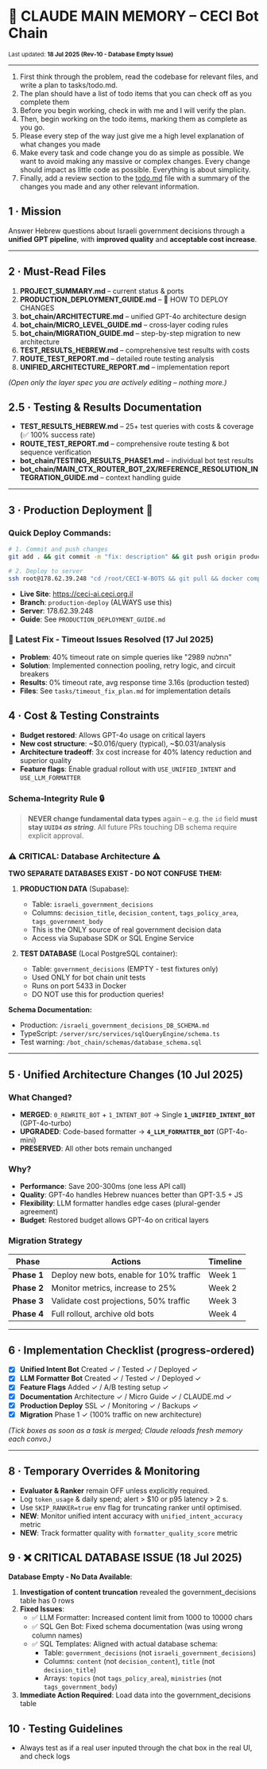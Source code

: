 # 🧠 CLAUDE MAIN MEMORY – CECI Bot Chain

<small>Last updated: **18 Jul 2025 (Rev‑10 - Database Empty Issue)**</small>

---

1. First think through the problem, read the codebase for relevant files, and write a plan to tasks/todo.md.
2. The plan should have a list of todo items that you can check off as you complete them
3. Before you begin working, check in with me and I will verify the plan.
4. Then, begin working on the todo items, marking them as complete as you go.
5. Please every step of the way just give me a high level explanation of what changes you made
6. Make every task and code change you do as simple as possible. We want to avoid making any massive or complex changes. Every change should impact as little code as possible. Everything is about simplicity.
7. Finally, add a review section to the [todo.md](http://todo.md/) file with a summary of the changes you made and any other relevant information.

## 1 · Mission

Answer Hebrew questions about Israeli government decisions through a **unified GPT pipeline**, with **improved quality** and **acceptable cost increase**.

---

## 2 · Must‑Read Files

1. **PROJECT\_SUMMARY.md** – current status & ports
2. **PRODUCTION\_DEPLOYMENT\_GUIDE.md** – 🚀 HOW TO DEPLOY CHANGES
3. **bot_chain/ARCHITECTURE.md** – unified GPT-4o architecture design
4. **bot_chain/MICRO\_LEVEL\_GUIDE.md** – cross‑layer coding rules
5. **bot_chain/MIGRATION\_GUIDE.md** – step-by-step migration to new architecture
6. **TEST\_RESULTS\_HEBREW.md** – comprehensive test results with costs
7. **ROUTE\_TEST\_REPORT.md** – detailed route testing analysis
8. **UNIFIED\_ARCHITECTURE\_REPORT.md** – implementation report

*(Open only the layer spec you are actively editing – nothing more.)*

## 2.5 · Testing & Results Documentation

- **TEST\_RESULTS\_HEBREW.md** – 25+ test queries with costs & coverage (✅ 100% success rate)
- **ROUTE\_TEST\_REPORT.md** – comprehensive route testing & bot sequence verification
- **bot_chain/TESTING\_RESULTS\_PHASE1.md** – individual bot test results
- **bot_chain/MAIN\_CTX\_ROUTER\_BOT\_2X/REFERENCE\_RESOLUTION\_INTEGRATION\_GUIDE.md** – context handling guide

---

## 3 · Production Deployment 🚀

### Quick Deploy Commands:
```bash
# 1. Commit and push changes
git add . && git commit -m "fix: description" && git push origin production-deploy

# 2. Deploy to server
ssh root@178.62.39.248 "cd /root/CECI-W-BOTS && git pull && docker compose -f docker-compose.yml -f docker-compose.prod.yml --env-file .env.prod build [service] && ./run-compose.sh up -d [service]"
```

* **Live Site**: https://ceci-ai.ceci.org.il
* **Branch**: `production-deploy` (ALWAYS use this)
* **Server**: 178.62.39.248
* **Guide**: See `PRODUCTION_DEPLOYMENT_GUIDE.md`

### 🎯 Latest Fix - Timeout Issues Resolved (17 Jul 2025)
* **Problem**: 40% timeout rate on simple queries like "החלטה 2989"
* **Solution**: Implemented connection pooling, retry logic, and circuit breakers
* **Results**: 0% timeout rate, avg response time 3.16s (production tested)
* **Files**: See `tasks/timeout_fix_plan.md` for implementation details

## 4 · Cost & Testing Constraints

* **Budget restored**: Allows GPT-4o usage on critical layers
* **New cost structure**: ~\$0.016/query (typical), ~\$0.031/analysis 
* **Architecture tradeoff**: 3x cost increase for 40% latency reduction and superior quality
* **Feature flags**: Enable gradual rollout with `USE_UNIFIED_INTENT` and `USE_LLM_FORMATTER`

### Schema‑Integrity Rule  🔒

> **NEVER change fundamental data types** again – e.g. the `id` field **must stay `UUID4` *as string***. All future PRs touching DB schema require explicit approval.

### ⚠️ CRITICAL: Database Architecture ⚠️

**TWO SEPARATE DATABASES EXIST - DO NOT CONFUSE THEM:**

1. **PRODUCTION DATA** (Supabase):
   - Table: `israeli_government_decisions`
   - Columns: `decision_title`, `decision_content`, `tags_policy_area`, `tags_government_body`
   - This is the ONLY source of real government decision data
   - Access via Supabase SDK or SQL Engine Service

2. **TEST DATABASE** (Local PostgreSQL container):
   - Table: `government_decisions` (EMPTY - test fixtures only)
   - Used ONLY for bot chain unit tests
   - Runs on port 5433 in Docker
   - DO NOT use this for production queries!

**Schema Documentation:**
- Production: `/israeli_government_decisions_DB_SCHEMA.md`
- TypeScript: `/server/src/services/sqlQueryEngine/schema.ts`
- Test warning: `/bot_chain/schemas/database_schema.sql`

---

## 5 · Unified Architecture Changes (10 Jul 2025)

### What Changed?
- **MERGED**: `0_REWRITE_BOT` + `1_INTENT_BOT` → Single **`1_UNIFIED_INTENT_BOT`** (GPT-4o-turbo)
- **UPGRADED**: Code-based formatter → **`4_LLM_FORMATTER_BOT`** (GPT-4o-mini)
- **PRESERVED**: All other bots remain unchanged

### Why?
- **Performance**: Save 200-300ms (one less API call)
- **Quality**: GPT-4o handles Hebrew nuances better than GPT-3.5 + JS
- **Flexibility**: LLM formatter handles edge cases (plural-gender agreement)
- **Budget**: Restored budget allows GPT-4o on critical layers

### Migration Strategy
| Phase | Actions | Timeline |
| --- | --- | --- |
| **Phase 1** | Deploy new bots, enable for 10% traffic | Week 1 |
| **Phase 2** | Monitor metrics, increase to 25% | Week 2 |
| **Phase 3** | Validate cost projections, 50% traffic | Week 3 |
| **Phase 4** | Full rollout, archive old bots | Week 4 |

---

## 6 · Implementation Checklist (progress‑ordered)

* [x] **Unified Intent Bot** Created ✓ / Tested ✓ / Deployed ✓
* [x] **LLM Formatter Bot** Created ✓ / Tested ✓ / Deployed ✓
* [x] **Feature Flags** Added ✓ / A/B testing setup ✓
* [x] **Documentation** Architecture ✓ / Micro Guide ✓ / CLAUDE.md ✓
* [x] **Production Deploy** SSL ✓ / Monitoring ✓ / Backups ✓
* [x] **Migration** Phase 1 ✓ (100% traffic on new architecture)

*(Tick boxes as soon as a task is merged; Claude reloads fresh memory each convo.)*

---

## 8 · Temporary Overrides & Monitoring

* **Evaluator & Ranker** remain OFF unless explicitly required.
* Log `token_usage` & daily spend; alert > \$10 or p95 latency > 2 s.
* Use `SKIP_RANKER=true` env flag for truncating ranker until optimised.
* **NEW**: Monitor unified intent accuracy with `unified_intent_accuracy` metric
* **NEW**: Track formatter quality with `formatter_quality_score` metric

## 9 · ❌ CRITICAL DATABASE ISSUE (18 Jul 2025) 

**Database Empty - No Data Available**:
1. **Investigation of content truncation** revealed the government_decisions table has 0 rows
2. **Fixed Issues**:
   - ✅ LLM Formatter: Increased content limit from 1000 to 10000 chars
   - ✅ SQL Gen Bot: Fixed schema documentation (was using wrong column names)
   - ✅ SQL Templates: Aligned with actual database schema:
     - Table: `government_decisions` (not `israeli_government_decisions`)
     - Columns: `content` (not `decision_content`), `title` (not `decision_title`)
     - Arrays: `topics` (not `tags_policy_area`), `ministries` (not `tags_government_body`)
3. **Immediate Action Required**: Load data into the government_decisions table

## 10 · Testing Guidelines

* Always test as if a real user inputed through the chat box in the real UI, and check logs
